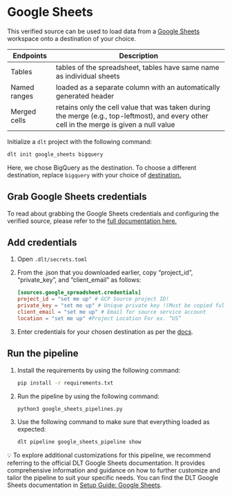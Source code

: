 # Google Sheets

This verified source can be used to load data from a [Google Sheets](https://www.google.com/sheets/about/) workspace onto a destination of your choice.

| Endpoints | Description |
| --- | --- |
| Tables | tables of the spreadsheet, tables have same name as individual sheets |
| Named ranges | loaded as a separate column with an automatically generated header |
| Merged cells | retains only the cell value that was taken during the merge (e.g., top-leftmost), and every other cell in the merge is given a null value |


Initialize a `dlt` project with the following command:
```bash
dlt init google_sheets bigquery
```

Here, we chose BigQuery as the destination. To choose a different destination, replace `bigquery` with your choice of [destination.](https://dlthub.com/docs/dlt-ecosystem/destinations)

## Grab Google Sheets credentials

To read about grabbing the Google Sheets credentials and configuring the verified source, please refer to the [full documentation here.](https://dlthub.com/docs/dlt-ecosystem/verified-sources/google_sheets#google-sheets-api-authentication)

## Add credentials

1. Open `.dlt/secrets.toml`
2. From the .json that you downloaded earlier, copy “project_id”, “private_key”, and “client_email” as follows:
    
    ```toml
    [sources.google_spreadsheet.credentials]
    project_id = "set me up" # GCP Source project ID!
    private_key = "set me up" # Unique private key !(Must be copied fully including BEGIN and END PRIVATE KEY)
    client_email = "set me up" # Email for source service account
    location = "set me up" #Project Location For ex. “US”
    
    ```
    
3. Enter credentials for your chosen destination as per the [docs](https://dlthub.com/docs/dlt-ecosystem/destinations/).

## Run the pipeline

1. Install the requirements by using the following command:
    
    ```bash
    pip install -r requirements.txt
    ```
    
2. Run the pipeline by using the following command:
    
    ```bash
    python3 google_sheets_pipelines.py
    ```
    
3. Use the following command to make sure that everything loaded as expected:
    
    ```bash
    dlt pipeline google_sheets_pipeline show
    ```
    


💡 To explore additional customizations for this pipeline, we recommend referring to the official DLT Google Sheets documentation. It provides comprehensive information and guidance on how to further customize and tailor the pipeline to suit your specific needs. You can find the DLT Google Sheets documentation in [Setup Guide: Google Sheets](https://dlthub.com/docs/dlt-ecosystem/verified-sources/google_sheets).

